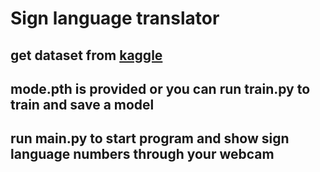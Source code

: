 # Sign language translator
## get dataset from [kaggle](https://kaggle.com)
## mode.pth is provided or you can run train.py to train and save a model
## run main.py to start program and show sign language numbers through your webcam
